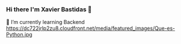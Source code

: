 ### Hi there I'm Xavier Bastidas 👋
🌱 I’m currently learning  Backend
https://dc722jrlp2zu8.cloudfront.net/media/featured_images/Que-es-Python.jpg


<!--
**xavierbastidas/xavierbastidas** is a ✨ _special_ ✨ repository because its `README.md` (this file) appears on your GitHub profile.

Here are some ideas to get you started:

- 🔭 I’m currently working on ...
 
- 👯 I’m looking to collaborate on ...
- 🤔 I’m looking for help with ...
- 💬 Ask me about ...
- 📫 How to reach me: ...
- 😄 Pronouns: ...
- ⚡ Fun fact: ...
-->
